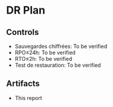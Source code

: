 # DR Plan

## Controls

- Sauvegardes chiffrées: To be verified
- RPO≤24h: To be verified
- RTO≤2h: To be verified
- Test de restauration: To be verified

## Artifacts

- This report
